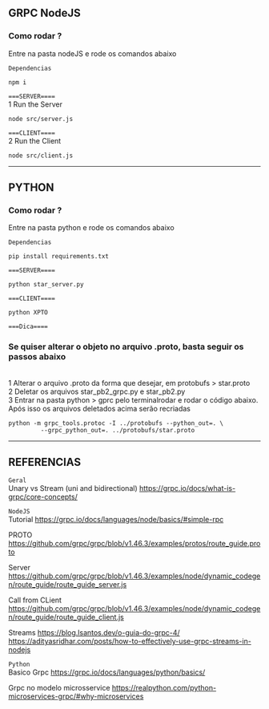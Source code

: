 ## GRPC NodeJS
### Como rodar ?
Entre na pasta nodeJS e rode os comandos abaixo

`Dependencias`
```shell script
npm i
```

`===SERVER====`
<br />
1 Run the Server 
```shell script
node src/server.js
```

`===CLIENT====`
<br />
2 Run the Client
```shell script
node src/client.js 
```


---

## PYTHON
### Como rodar ?
Entre na pasta python e rode os comandos abaixo

`Dependencias`
```shell script
pip install requirements.txt
```

`===SERVER====`
<br />

```shell script
python star_server.py
```

`===CLIENT====`
<br />
```shell script
python XPTO
```


`===Dica====`
<br >
### Se quiser alterar o objeto no arquivo .proto, basta seguir os passos abaixo
<br >
1 Alterar o arquivo .proto da forma que desejar, em protobufs > star.proto
<br >
2 Deletar os arquivos star_pb2_grpc.py e star_pb2.py
<br >
3 Entrar na pasta python > gprc pelo terminalrodar e rodar o código abaixo. Após isso os arquivos deletados acima serão recriadas

```shell script
python -m grpc_tools.protoc -I ../protobufs --python_out=. \
         --grpc_python_out=. ../protobufs/star.proto
```




---
## REFERENCIAS


`Geral`
<br >
Unary vs Stream (uni and bidirectional)
https://grpc.io/docs/what-is-grpc/core-concepts/


`NodeJS`
<br >
Tutorial 
https://grpc.io/docs/languages/node/basics/#simple-rpc

PROTO
https://github.com/grpc/grpc/blob/v1.46.3/examples/protos/route_guide.proto


Server
https://github.com/grpc/grpc/blob/v1.46.3/examples/node/dynamic_codegen/route_guide/route_guide_server.js


Call from CLient
https://github.com/grpc/grpc/blob/v1.46.3/examples/node/dynamic_codegen/route_guide/route_guide_client.js

Streams
https://blog.lsantos.dev/o-guia-do-grpc-4/
<br>
https://adityasridhar.com/posts/how-to-effectively-use-grpc-streams-in-nodejs

`Python`
<br >
Basico Grpc
https://grpc.io/docs/languages/python/basics/

Grpc no modelo microsservice
https://realpython.com/python-microservices-grpc/#why-microservices